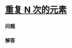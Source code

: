 # [重复 N 次的元素](https://leetcode-cn.com/problems/n-repeated-element-in-size-2n-array)

### 问题



### 解答

```

```
